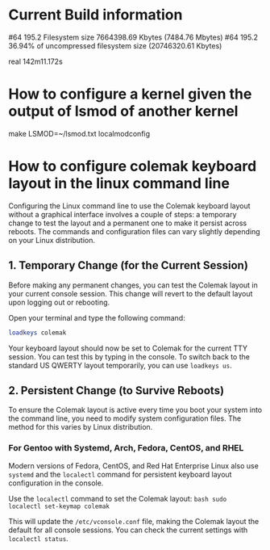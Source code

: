 
# Current Build information

#64 195.2 Filesystem size 7664398.69 Kbytes (7484.76 Mbytes)
#64 195.2       36.94% of uncompressed filesystem size (20746320.61 Kbytes)

real    142m11.172s


# How to configure a kernel given the output of lsmod of another kernel

make LSMOD=~/lsmod.txt localmodconfig


# How to configure colemak keyboard layout in the linux command line

Configuring the Linux command line to use the Colemak keyboard layout
without a graphical interface involves a couple of steps: a temporary
change to test the layout and a permanent one to make it persist
across reboots. The commands and configuration files can vary slightly
depending on your Linux distribution.

## 1. Temporary Change (for the Current Session)

Before making any permanent changes, you can test the Colemak layout
in your current console session. This change will revert to the
default layout upon logging out or rebooting.

Open your terminal and type the following command:
```bash
loadkeys colemak
```

Your keyboard layout should now be set to Colemak for the current TTY
session. You can test this by typing in the console. To switch back to
the standard US QWERTY layout temporarily, you can use `loadkeys us`.

## 2. Persistent Change (to Survive Reboots)

To ensure the Colemak layout is active every time you boot your system
into the command line, you need to modify system configuration
files. The method for this varies by Linux distribution.


### For Gentoo with Systemd, Arch, Fedora, CentOS, and RHEL

Modern versions of Fedora, CentOS, and Red Hat Enterprise Linux also
use `systemd` and the `localectl` command for persistent keyboard
layout configuration in the console.

Use the `localectl` command to set the Colemak layout:
    ```bash
    sudo localectl set-keymap colemak
    ```

This will update the `/etc/vconsole.conf` file, making the Colemak
layout the default for all console sessions. You can check the current
settings with `localectl status`.

